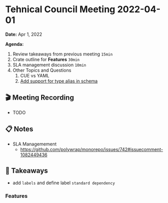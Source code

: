 Tehnical Council Meeting 2022-04-01
===

**Date:** Apr 1, 2022

**Agenda:**
1. Review takeaways from previous meeting `15min`
1. Crate outline for **Features** `30min`
1. SLA management discussion `10min`
1. Other Topics and Questions
   1. CUE vs YAML 
   2. [Add support for type alias in schema](https://github.com/polywrap/monorepo/issues/784) 
 


:clapper: Meeting Recording 
---
* TODO

:clipboard: Notes
---
* SLA Managemement
  * https://github.com/polywrap/monorepo/issues/742#issuecomment-1082449436


:closed_book: Takeaways
--
* add `labels` and define label `standard dependency`

### Features

